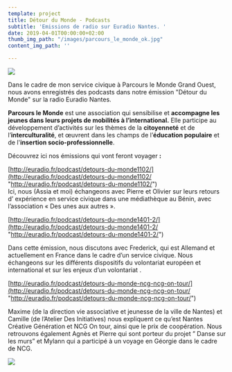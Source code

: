 ```yaml
---
template: project
title: Détour du Monde - Podcasts
subtitle: 'Emissions de radio sur Euradio Nantes. '
date: 2019-04-01T00:00:00+02:00
thumb_img_path: "/images/parcours_le_monde_ok.jpg"
content_img_path: ''

---
```

![](/images/12615412_1685090855103903_1543254919201180596_o.jpg)

Dans le cadre de mon service civique à Parcours le Monde Grand Ouest, nous avons enregistrés des podcasts dans notre émission "Détour du Monde" sur la radio Euradio Nantes.

**Parcours le Monde** est une association qui sensibilise et **accompagne les jeunes dans leurs projets de mobilités à l’international.** Elle participe au développement d’activités sur les thèmes de la **citoyenneté** et de l’**interculturalité**, et œuvrent dans les champs de l’**éducation populaire** et de l'**insertion socio-professionnelle**.

Découvrez ici nos émissions qui vont feront voyager **:**

[http://euradio.fr/podcast/detours-du-monde1102/](http://euradio.fr/podcast/detours-du-monde1102/ "http://euradio.fr/podcast/detours-du-monde1102/")  
Ici, nous (Assia et moi) échangeons avec Pierre et Olivier sur leurs retours d’ expérience en service civique dans une médiathèque au Bénin, avec l’association « Des unes aux autres ».

[http://euradio.fr/podcast/detours-du-monde1401-2/](http://euradio.fr/podcast/detours-du-monde1401-2/ "http://euradio.fr/podcast/detours-du-monde1401-2/")

Dans cette émission, nous discutons avec Frederick, qui est Allemand et actuellement en France dans le cadre d’un service civique. Nous échangeons sur  les différents dispositifs du volontariat européen et international et sur les enjeux d’un volontariat .

[http://euradio.fr/podcast/detours-du-monde-ncg-ncg-on-tour/](http://euradio.fr/podcast/detours-du-monde-ncg-ncg-on-tour/ "http://euradio.fr/podcast/detours-du-monde-ncg-ncg-on-tour/")

Maxime (de la direction vie associative et jeunesse  de la ville de Nantes) et Camille (de l’Atelier Des Initiatives) nous expliquent ce qu’est Nantes Créative Génération et NCG On tour, ainsi que le prix de coopération. Nous retrouvons également Agnès et Pierre qui sont porteur du projet ” Danse sur les murs” et Mylann qui a participé à un voyage en Géorgie dans le cadre de NCG.

![](/images/c300.png)
